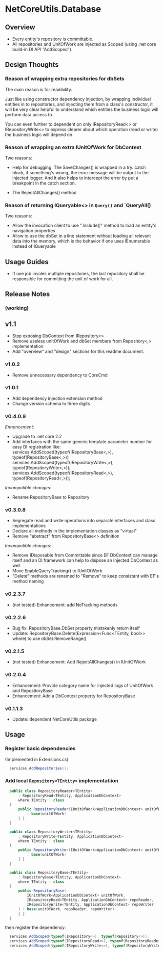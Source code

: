 # NetCoreUtils.Database

## Overview

- Every entity's repository is committable.
- All repositories and UnitOfWork are injected as Scoped (using .net core build-in DI API "AddScoped").

## Design Thoughts

### Reason of wrapping extra repositories for dbSets

The main reason is for readibility.

Just like using constructor dependency injection, by wrapping individual entities in to repositories,
and injecting them from a class's constructor, it will be very clear helpful to understand which entities
the business logic will perform data access to.

You can even further to dependent on only IRepositoryRead<> or IRepositoryWrite<> to express clearer
about which operation (read or write) the business logic will depend on.

### Reason of wrapping an extra IUnitOfWork for DbContext

Two reasons:

- Help for debugging. The SaveChanges() is wrapped in a try..catch block, if something's wrong,
  the error message will be output to the injected logger. And it also helps to intercept the error
  by put a breakpoint in the catch section.

- The RejectAllChanges() method

### Reason of returning IQueryable<> in `Query()` and `QueryAll()

Two reasons:

- Allow the invocation client to use ".Include()" method to load an entity's navigation
  properties
- Allow to use the dbSet in a linq statement without loading all relevant data into the
  memory, which is the behavior if one uses IEnumerable instead of IQueryable

## Usage Guides

- If one job involes multiple repositories, the last repository shall be responsible for
  committing the unit of work for all. 

## Release Notes

### (working)

## v1.1

- Stop exposing DbContext from IRepository<>
- Remove useless unitOfWork and dbSet members from Repository<,> implementation
- Add "overview" and "design" sections for this readme document.

### v1.0.2

- Remove unnecessary dependency to CoreCmd

### v1.0.1

- Add dependency injection extension method
- Change version schema to three digits

### v0.4.0.9

*Enhancement:*

- Upgrade to .net core 2.2
- Add interfaces with the same generic template parameter number for easy DI registration like:
  services.AddScoped(typeof(IRepositoryBase<,>), typeof(RepositoryBase<,>))
  services.AddScoped(typeof(IRepositoryWrite<,>), typeof(RepositoryWrite<,>));
  services.AddScoped(typeof(IRepositoryRead<,>), typeof(RepositoryRead<,>));

*Incompatible changes:*

- Rename RepositoryBase to Repository

### v0.3.0.8

- Segregate read and write operations into separate interfaces and class implementations
- Declare all methods in the implementation classes as "virtual"
- Remove "abstract" from RepositoryBase<> definition

*Incompatible changes:*

- Remove IDisposable from Committable since EF DbContext can manage itself and an DI framework
  can help to dispose an injected DbContext as well
- Move EnableQueryTracking() to IUnitOfWork
- "Delete" methods are renamed to "Remove" to keep consistant with EF's method naming

### v0.2.3.7

- (not tested) Enhancement: add NoTracking methods

### v0.2.2.6

- Bug fix: RepositoryBase.DbSet property mistakenly return itself
- Update: RepositoryBase.Delete(Expression<Func<TEntity, bool>> where) to use dbSet.RemoveRange()

### v0.2.1.5

- (not tested) Enhancement: Add RejectAllChanges() in IUnitOfWork

### v0.2.0.4

- Enhancement: Provide category name for injected logs of UnitOfWork and RepositoryBase
- Enhancement: Add a DbContext property for RepositoryBase

### v0.1.1.3

- Update: dependent NetCoreUtils package

## Usage

### Register basic dependencies

(Implemented in Extensions.cs)

``` c#
  services.AddRepositories();
```

### Add local `Repository<TEntity>` implementatiion

``` c#
  public class RepositoryReader<TEntity>
      : RepositoryRead<TEntity, ApplicationDbContext>
      where TEntity : class
  {
      public RepositoryReader(IUnitOfWork<ApplicationDbContext> unitOfWork)
          : base(unitOfWork)
      { }
  }

  public class RepositoryWriter<TEntity>
      : RepositoryWrite<TEntity, ApplicationDbContext>
      where TEntity : class
  {
      public RepositoryWriter(IUnitOfWork<ApplicationDbContext> unitOfWork)
          : base(unitOfWork)
      { }
  }

  public class RepositoryBase<TEntity>
      : RepositoryBase<TEntity, ApplicationDbContext>
      where TEntity : class
  {
      public RepositoryBase(
          IUnitOfWork<ApplicationDbContext> unitOfWork,
          IRepositoryRead<TEntity, ApplicationDbContext> repoReader,
          IRepositoryWrite<TEntity, ApplicationDbContext> repoWriter
      ) : base(unitOfWork, repoReader, repoWriter)
      { }
  }
```

then register the dependency:

``` c#
  services.AddScoped(typeof(IRepository<>), typeof(Repository<>));
  services.AddScoped(typeof(IRepositoryRead<>), typeof(RepositoryReader<>));
  services.AddScoped(typeof(IRepositoryWrite<>), typeof(RepositoryWriter<>));
```

